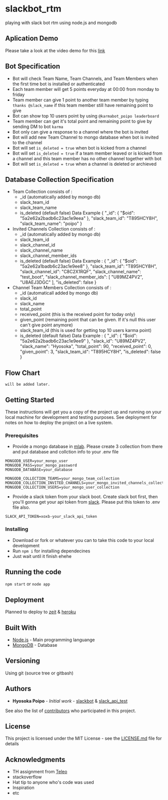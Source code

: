# slackbot_rtm
playing with slack bot rtm using node.js and mongodb

## Aplication Demo
Please take a look at the video demo for this [link](https://www.youtube.com/watch?v=q8ykUHsANSw)

## Bot Specification
* Bot will check Team Name, Team Channels, and Team Members when the first time bot is installed or authenticated
* Each team member will get 5 points everyday at 00:00 from monday to friday
* Team member can give 1 point to another team member by typing ```thanks @slack_name``` if this team member still have remaining point to give
* Bot can show top 10 users point by using ```@karmabot_poipo leaderboard```
* Team member can get it's total point and remaining point to give by sending DM to bot ```karma```
* Bot only can give a response to a channel where the bot is invited
* Bot will add new Team Channel to mongo database when bot is invited to the channel
* Bot will set ```is_deleted = true``` when bot is kicked from a channel
* Bot will set ```is_deleted = true``` if a team member leaved or is kicked from a channel and this team member has no other channel together with bot
* Bot will set ```is_deleted = true``` when a channel is deleted or archieved

## Database Collection Specification
* Team Collection consists of :
    * _id (automatically added by mongo db)
    * slack_team_id
    * slack_team_name
    * is_deleted (default false)
  Data Example
     {
        "_id": {
            "$oid": "5a2e62a2badb6c23ac1e9eea"
        },
        "slack_team_id": "T895HCY8H",
        "slack_team_name": "poipo"
    }
* Invited Channels Collection consists of :
    * _id (automatically added by mongo db)
    * slack_team_id
    * slack_channel_id
    * slack_channel_name
    * slack_channel_member_ids
    * is_deleted (default false)
  Data Example :
    {
        "_id": {
            "$oid": "5a2e62a1badb6c23ac1e9ee8"
        },
        "slack_team_id": "T895HCY8H",
        "slack_channel_id": "C8C2X1RQF",
        "slack_channel_name": "test_boot",
        "slack_channel_member_ids": [
            "U89MZ4PV2",
            "U8AEJ3DGC"
        ],
        "is_deleted": false
    }
* Channel Team Members Collection consists of :
    * _id (automaticall added by mongo db)
    * slack_id
    * slack_name
    * total_point
    * received_point (this is the received point for today only)
    * given_point (remaining point that can be given. If it's null this user can't give point anymore)
    * slack_team_id (this is used for getting top 10 users karma point)
    * is_deleted (default false)
  Data Example :
    {
        "_id": {
            "$oid": "5a2e62a2badb6c23ac1e9ee9"
        },
        "slack_id": "U89MZ4PV2",
        "slack_name": "Hyosoka",
        "total_point": 90,
        "received_point": 0,
        "given_point": 3,
        "slack_team_id": "T895HCY8H",
        "is_deleted": false
    }
## Flow Chart
    will be added later.



## Getting Started

These instructions will get you a copy of the project up and running on your local machine for development and testing purposes. See deployment for notes on how to deploy the project on a live system.

### Prerequisites

* Provide a mongo database in [mlab](https://mlab.com/). Please create 3 collection from there and put database and collction info to your .env file

```
MONGODB_USER=your_mongo_user
MONGODB_PASS=your_mongo_password
MONGODB_DATABASE=your_database

MONGODB_COLLECTION_TEAMS=your_mongo_team_collection
MONGODB_COLLECTION_INVITED_CHANNELS=your_mongo_invited_channels_collection
MONGODB_COLLECTION_USERS=your_mongo_user_collection
```
* Provide a slack token from your slack boot. Create slack bot first, then you'll gonna get your api token from [slack](https://poipo.slack.com/services/B8AD8CBR8). Please put this token to .env file also.
```
SLACK_API_TOKEN=xoxb-your_slack_api_token
```


### Installing

* Download or fork or whatever you can to take this code to your local development
* Run ```npm i``` for installing dependecines
* Just wait until it finish ehehe

## Running the code

```npm start``` or ```node app```

## Deployment

Planned to deploy to [zeit](https://zeit.co/now) & [heroku](https://dashboard.heroku.com)

## Built With

* [Node.js](https://nodejs.org/en/) - Main programming languange
* [MongoDB](https://www.mongodb.com/) - Database

## Versioning

Using git (source tree or gitbash)

## Authors

* **Hyosoka Poipo** - *Initial work* - [slackbot](https://github.com/slackbot1) & [slack_api_test](https://github.com/HyosokaPoipo/slack_api_test)

See also the list of [contributors](https://github.com/HyosokaPoipo/slackbot_rtm/contributors) who participated in this project.

## License

This project is licensed under the MIT License - see the [LICENSE.md](https://opensource.org/licenses/MIT) file for details

## Acknowledgments

* TH assignment from [Teleo](https://www.teleo.co/)
* stackoverflow
* Hat tip to anyone who's code was used
* Inspiration
* etc
